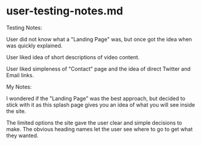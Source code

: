 # user-testing-notes.md

Testing Notes:

User did not know what a "Landing Page" was, but once got the idea when was quickly explained.

User liked idea of short descriptions of video content.

User liked simpleness of "Contact" page and the idea of direct Twitter and Email links.

My Notes:

I wondered if the "Landing Page" was the best approach, but decided to stick with it as this splash page gives you an idea of what you will see inside the site.

The limited options the site gave the user clear and simple decisions to make. The obvious heading names let the user see where to go to get what they wanted.